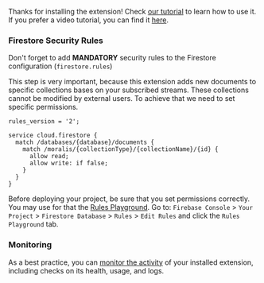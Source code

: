 Thanks for installing the extension! Check [our tutorial](https://docs.moralis.io/streams-api/integrations/firebase) to learn how to use it. If you prefer a video tutorial, you can find it [here](https://www.youtube.com/watch?v=EieJVLhpvsI).

### Firestore Security Rules

Don't forget to add **MANDATORY** security rules to the Firestore configuration (`firestore.rules`)

This step is very important, because this extension adds new documents to specific collections bases on your subscribed streams. These collections cannot be modified by external users. To achieve that we need to set specific permissions.

```
rules_version = '2';

service cloud.firestore {
  match /databases/{database}/documents {
    match /moralis/{collectionType}/{collectionName}/{id} {
      allow read;
      allow write: if false;
    }
  }
}
```

Before deploying your project, be sure that you set permissions correctly. You may use for that the [Rules Playground](https://firebase.google.com/docs/rules/simulator). Go to: `Firebase Console` > `Your Project` > `Firestore Database` > `Rules` > `Edit Rules` and click the `Rules Playground` tab.

### Monitoring

As a best practice, you can [monitor the activity](https://firebase.google.com/docs/extensions/manage-installed-extensions#monitor) of your installed extension, including checks on its health, usage, and logs.
